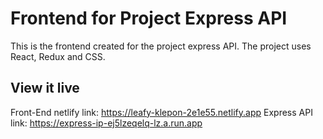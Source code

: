 # Frontend for Project Express API
This is the frontend created for the project express API. 
The project uses React, Redux and CSS. 

## View it live
Front-End netlify link: https://leafy-klepon-2e1e55.netlify.app
Express API link:  https://express-ip-ej5lzeqelq-lz.a.run.app

